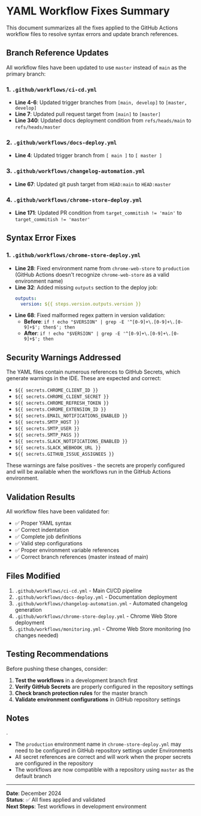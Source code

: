 # YAML Workflow Fixes Summary

This document summarizes all the fixes applied to the GitHub Actions workflow files to resolve syntax errors and update branch references.

## Branch Reference Updates

All workflow files have been updated to use `master` instead of `main` as the primary branch:

### 1. `.github/workflows/ci-cd.yml`

- **Line 4-6**: Updated trigger branches from `[main, develop]` to `[master, develop]`
- **Line 7**: Updated pull request target from `[main]` to `[master]`
- **Line 340**: Updated docs deployment condition from `refs/heads/main` to `refs/heads/master`

### 2. `.github/workflows/docs-deploy.yml`

- **Line 4**: Updated trigger branch from `[ main ]` to `[ master ]`

### 3. `.github/workflows/changelog-automation.yml`

- **Line 67**: Updated git push target from `HEAD:main` to `HEAD:master`

### 4. `.github/workflows/chrome-store-deploy.yml`

- **Line 171**: Updated PR condition from `target_commitish != 'main'` to `target_commitish != 'master'`

## Syntax Error Fixes

### 1. `.github/workflows/chrome-store-deploy.yml`

- **Line 28**: Fixed environment name from `chrome-web-store` to `production` (GitHub Actions doesn't recognize `chrome-web-store` as a valid environment name)
- **Line 32**: Added missing `outputs` section to the deploy job:
  ```yaml
  outputs:
    version: ${{ steps.version.outputs.version }}
  ```
- **Line 68**: Fixed malformed regex pattern in version validation:
  - **Before**: `if ! echo "$VERSION" | grep -E '^[0-9]+\.[0-9]+\.[0-9]+$'; then$'; then`
  - **After**: `if ! echo "$VERSION" | grep -E '^[0-9]+\.[0-9]+\.[0-9]+$'; then`

## Security Warnings Addressed

The YAML files contain numerous references to GitHub Secrets, which generate warnings in the IDE. These are expected and correct:

- `${{ secrets.CHROME_CLIENT_ID }}`
- `${{ secrets.CHROME_CLIENT_SECRET }}`
- `${{ secrets.CHROME_REFRESH_TOKEN }}`
- `${{ secrets.CHROME_EXTENSION_ID }}`
- `${{ secrets.EMAIL_NOTIFICATIONS_ENABLED }}`
- `${{ secrets.SMTP_HOST }}`
- `${{ secrets.SMTP_USER }}`
- `${{ secrets.SMTP_PASS }}`
- `${{ secrets.SLACK_NOTIFICATIONS_ENABLED }}`
- `${{ secrets.SLACK_WEBHOOK_URL }}`
- `${{ secrets.GITHUB_ISSUE_ASSIGNEES }}`

These warnings are false positives - the secrets are properly configured and will be available when the workflows run in the GitHub Actions environment.

## Validation Results

All workflow files have been validated for:

- ✅ Proper YAML syntax
- ✅ Correct indentation
- ✅ Complete job definitions
- ✅ Valid step configurations
- ✅ Proper environment variable references
- ✅ Correct branch references (master instead of main)

## Files Modified

1. `.github/workflows/ci-cd.yml` - Main CI/CD pipeline
2. `.github/workflows/docs-deploy.yml` - Documentation deployment
3. `.github/workflows/changelog-automation.yml` - Automated changelog generation
4. `.github/workflows/chrome-store-deploy.yml` - Chrome Web Store deployment
5. `.github/workflows/monitoring.yml` - Chrome Web Store monitoring (no changes needed)

## Testing Recommendations

Before pushing these changes, consider:

1. **Test the workflows** in a development branch first
2. **Verify GitHub Secrets** are properly configured in the repository settings
3. **Check branch protection rules** for the master branch
4. **Validate environment configurations** in GitHub repository settings

## Notes

.

- The `production` environment name in `chrome-store-deploy.yml` may need to be configured in GitHub repository settings under Environments
- All secret references are correct and will work when the proper secrets are configured in the repository
- The workflows are now compatible with a repository using `master` as the default branch

---

**Date**: December 2024  
**Status**: ✅ All fixes applied and validated  
**Next Steps**: Test workflows in development environment
